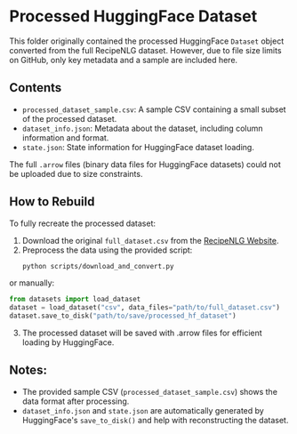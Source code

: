 # Processed HuggingFace Dataset

This folder originally contained the processed HuggingFace `Dataset` object converted from the full RecipeNLG dataset. However, due to file size limits on GitHub, only key metadata and a sample are included here.

## Contents

- `processed_dataset_sample.csv`: A sample CSV containing a small subset of the processed dataset.
- `dataset_info.json`: Metadata about the dataset, including column information and format.
- `state.json`: State information for HuggingFace dataset loading.

The full `.arrow` files (binary data files for HuggingFace datasets) could not be uploaded due to size constraints.

## How to Rebuild

To fully recreate the processed dataset:

1. Download the original `full_dataset.csv` from the [RecipeNLG Website](https://recipenlg.cs.put.poznan.pl/).
2. Preprocess the data using the provided script:
   ```bash
   python scripts/download_and_convert.py
   ```
   
or manually:
  ```python
  from datasets import load_dataset
  dataset = load_dataset("csv", data_files="path/to/full_dataset.csv")
  dataset.save_to_disk("path/to/save/processed_hf_dataset")
   ```

3. The processed dataset will be saved with .arrow files for efficient loading by HuggingFace.

## Notes:
- The provided sample CSV (`processed_dataset_sample.csv`) shows the data format after processing.
- `dataset_info.json` and `state.json` are automatically generated by HuggingFace's `save_to_disk()` and help with reconstructing the dataset.
